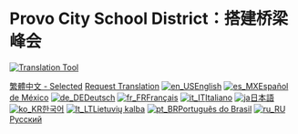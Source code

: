 # Provo City School District：搭建桥梁峰会

[![Translation Tool](https://provo.edu/wp-content/uploads/2024/01/translate.png)](#)

[繁體中文 - Selected](#) [Request Translation](https://provo.edu/translations/) [![en_US](https://provo.edu/wp-content/plugins/translatepress-multilingual/assets/images/flags/en_US.png)English](https://provo.edu/building-bridges-summit/ "English") [![es_MX](https://provo.edu/wp-content/plugins/translatepress-multilingual/assets/images/flags/es_MX.png)Español de México](https://provo.edu/es/building-bridges-summit/ "Español de México") [![de_DE](https://provo.edu/de/building-bridges-summit/ "Deutsch")Deutsch](https://provo.edu/de/building-bridges-summit/ "Deutsch") [![fr_FR](https://provo.edu/fr/building-bridges-summit/ "Français")Français](https://provo.edu/fr/building-bridges-summit/ "Français") [![it_IT](https://provo.edu/it/building-bridges-summit/ "Italiano")Italiano](https://provo.edu/it/building-bridges-summit/ "Italiano") [![ja](https://provo.edu/ja/building-bridges-summit/ "日本語")日本語](https://provo.edu/ja/building-bridges-summit/ "日本語") [![ko_KR](https://provo.edu/ko/building-bridges-summit/ "한국어")한국어](https://provo.edu/ko/building-bridges-summit/ "한국어") [![lt_LT](https://provo.edu/lt/building-bridges-summit/ "Lietuvių kalba")Lietuvių kalba](https://provo.edu/lt/building-bridges-summit/ "Lietuvių kalba") [![pt_BR](https://provo.edu/pt/building-bridges-summit/ "Português do Brasil")Português do Brasil](https://provo.edu/pt/building-bridges-summit/ "Português do Brasil") [![ru_RU](https://provo.edu/ru/building-bridges-summit/ "Русский")Русский](https://provo.edu/ru/building-bridges-summit/ "Русский")
